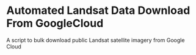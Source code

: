 # Automated Landsat Data Download From GoogleCloud
A script to bulk download public Landsat satellite imagery from Google Cloud
